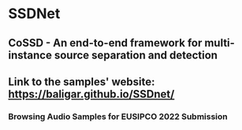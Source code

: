 # SSDNet
## **CoSSD - An end-to-end framework for multi-instance source separation and detection**


## **Link to the samples' website: https://baligar.github.io/SSDnet/**


### Browsing Audio Samples for EUSIPCO 2022 Submission

